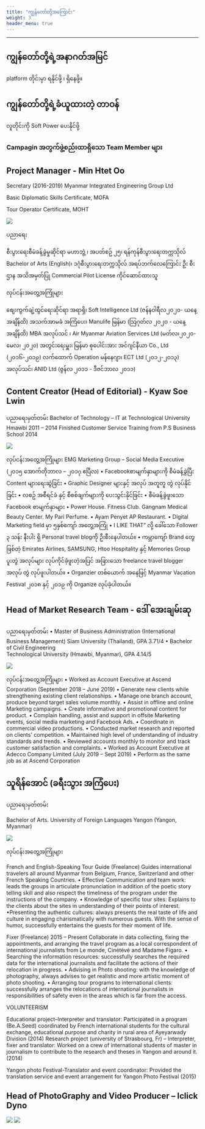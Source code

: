 ```yaml
---
title: "ကျွန်တော်တို့အကြောင်း"
weight: 3
header_menu: true
---
```


---
## ကျွန်တော်တို့ရဲ့အနာဂတ်အမြင်
 platform တိုင်းမှာ ရနိုင်ဖို့ ၊ ရှိနေဖို့။

## ကျွန်တော်တို့ရဲ့ခံယူထားတဲ့ တာဝန်
လူတိုင်းကို Soft Power ပေးနိုင်ဖို့

### Campagin အတွက်ဖွဲ့စည်းထာရှိသော Team Member များ

## Project Manager - Min Htet Oo 

Secretary (2016-2019) Myanmar Integrated Engineering Group Ltd

Basic Diplomatic Skills Certificate, MOFA

Tour Operator Certificate, MOHT 

![](../images/01.png)

ပညာရေး

စီးပွားရေးစီမံခန့်ခွဲမှုဆိုင်ရာ မဟာဘွဲ့ ၊ အပတ်စဥ် ၂၅၊  ရန်ကုန်စီးပွားရေးတက္ကသိုလ်
Bachelor of Arts (English)၊ ဒဂုံစီးပွားရေးတက္ကသိုလ်
အရပ်ဘက်လေကြောင်း ဦး စီးဌာန အသိအမှတ်ပြု Commercial Pilot License ကိုင်ဆောင်ထားသူ

လုပ်ငန်းအတွေ့အကြုံများ 

စျေးကွက်ချဲ့ထွင်ရေးဆိုင်ရာ အရာရှိ၊ Soft Intelligence Ltd (ဇန်နဝါရီလ၂၀၂၀- ယနေ့အချိန်ထိ)
အသက်အာမခံ အကြံပေး၊ Manulife မြန်မာ (သြဂုတ်လ ၂၀၂၀ - ယနေ့အချိန်ထိ)
MBA အလုပ်သင် ၊ Air Myanmar Aviation Services Ltd (မတ်လ၊၂၀၂၀- မေလ၊ ၂၀၂၀)
အတွင်းရေးမှူး၊ မြန်မာ စုပေါင်းအား အင်ဂျင်နီယာ Co., Ltd (၂၀၁၆-၂၀၁၉)
လက်ထောက် Operation မန်နေဂျာ၊ ECT Ltd (၂၀၁၂-၂၀၁၃)
အလုပ်သင်၊ ANID Ltd (ဇွန်လ ၂၀၁၁ - ဒီဇင်ဘာလ ၂၀၁၁)

## Content Creator (Head of Editorial) - Kyaw Soe Lwin

ပညာရေးမှတ်တမ်း 
Bachelor of Technology – IT at Technological University Hmawbi 2011 – 2014
Finished Customer Service Training from P.S Business School 2014 

![](../images/02.png)


လုပ်ငန်းအတွေ့အကြုံများ 
EMG Marketing Group – Social Media Executive  (၂၀၁၅ အောက်တိုဘာလ  – ၂၀၁၇ ဧပြီလ) 
    • Facebookစာမျက်နှာများကို စီမံခန့်ခွဲပြီး Content များရေးဆွဲခြင်း 
    • Graphic Designer များနှင့် အလုပ် အတူတူ တွဲ လုပ်နိုင်ခြင်း
    • လစဥ် အစီရင်ခံ နှင့် စီစစ်ချက်များကို ပေးသွင်းနိုင်ခြင်း
    • စီမံခန့်ခွဲဖူးသော Facebook စာမျက်နှာများ
    • Power House. Fitness Club. Gangnam Medical Beauty Center. My Pari Perfume. 
    • Ayam Penyet AP Restaurant.
    • Digital Marketing field မှာ ၅နှစ်ကျော် အတွေ့အကြုံ 
    • I LIKE THAT” လို့ ခေါ်သော Follower ၃ သန်း နီးပါး ရှိ Personal travel blogကို ဦးစီးနေပါတယ်။ 
    • ကမ္ဘာကျော် Brand တွေ ဖြစ်တဲ့ Emirates Airlines, SAMSUNG, Htoo Hospitality နှင့် Memories Group  ပူးတွဲ အလုပ်များ လုပ်ကိုင်ခဲ့ဖူးတဲ့အပြင် အခြားသော freelance travel blogger အလုပ် တွဲ လုပ်ဖူးပါတယ်။
    • Organzier တစ်ယောက် အနေဖြင့် Myanmar Vacation Festival ၂၀၁၈ နှင့် ၂၀၁၉ ကို Organize လုပ်ခဲ့ပါတယ်။ 

## Head of Market Research Team  - ဒေါ် အေးချမ်းဆု

ပညာရေးမှတ်တမ်း 
    • Master of Business Administration (International Business Management) 
	Siam University (Thailand), GPA 3.71/4 
	• Bachelor of Civil Engineering  
	Technological University (Hmawbi, Myanmar), GPA 4.14/5

![](../images/03.jpg)


လုပ်ငန်းအတွေ့အကြုံများ 
    • Worked as Account Executive at Ascend Corporation
(September 2018 – June 2019)
    • Generate new clients while strengthening existing client relationships.
    • Manage one branch account, produce beyond target sales volume monthly. 
    • Assist in offline and online Marketing campaigns.
    • Create informative and promotional content for product. 
    • Complain handling, assist and support in offsite Marketing events, social media marketing and Facebook Ads.
    • Coordinate in commercial video productions. 
    • Conducted market research and reported on clients' competition.
    • Maintained high level of understanding of industry standards and trends.
    • Reviewed accounts monthly to monitor and track customer satisfaction and complaints. 
    • Worked as Account Executive at Adecco Company Limited 
(July 2019 – Sept 2019)
    • Perform as the same job as at Ascend Corporation


## သူရိန်အောင် (ခရီးသွား အကြံပေး)

ပညာရေးမှတ်တမ်း 

Bachelor of Arts. University of Foreign Languages Yangon (Yangon, Myanmar)


![](../images/03.png)

လုပ်ငန်းအတွေ့အကြုံများ 

French and English-Speaking Tour Guide (Freelance)
Guides international travelers all around Myanmar from Belgium, France, Switzerland and other French Speaking Countries.
• Effective Communication and team work: leads the groups in articulate pronunciation in addition of the poetic story telling skill and also respect the timeliness of the program under the instructions of the company.
• Knowledge of specific tour sites: Explains to the clients about the sites in understanding of their points of interest. 
•Presenting the authentic cultures: always presents the real taste of life and culture in engaging charismatically with numerous guests. With the sense of humor, successfully entertains the guests for their moment of life.  

Fixer (Freelance) 		      		              2015 – Present
Collaborate in data collecting, fixing the appointments, and arranging the travel program as a local correspondent of international journalists from Le monde, Cinétévé and Madame Figaro. 
• Searching the information resources: successfully searches the required data for the international journalists and facilitate the actions of their relocation in progress.
• Advising in Photo shooting: with the knowledge of photography, always advises to get realistic and more artistic moment of photo shooting. 
• Arranging tour programs to international clients: successfully arranges the relocations of international journalists in responsibilities of safety even in the areas which is far from the access.

VOLUNTEERISM

Educational project–Interpreter and translator: Participated in a program (Be.A.Seed) coordinated by French 	international students for the cultural exchange, educational purpose and charity in rural area of 	Ayeyarwady Division (2014)
Research project (university of Strasbourg, Fr) – Interpreter, fixer and translator: Worked on a crew of 	international students of master in journalism to contribute to the research and theses in Yangon and around it. (2014)

Yangon photo Festival-Translator and event coordinator: Provided the translation service and event 	arrangement for Yangon Photo Festival (2015)

## Head of PhotoGraphy and Video Producer – Iclick Dyno




![](../images/04.png)
![](../images/05.png)




